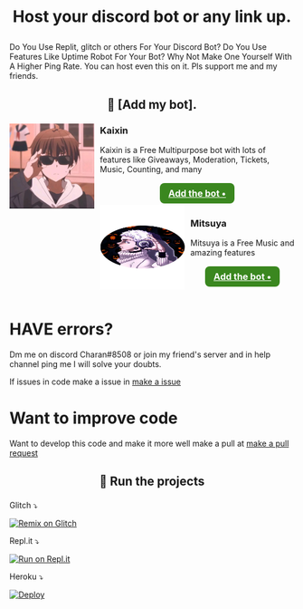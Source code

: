 # <p align="center">Host your discord bot or any link up.</p>
Do You Use Replit, glitch or others For Your Discord Bot? Do You Use Features Like Uptime Robot For Your Bot? Why Not Make One Yourself With A Higher Ping Rate. You can host even this on it. Pls support me and my friends. 

## <p align="center">:robot: [Add my bot].</p>
<img width="150" height="150" align="left" style="float: left; margin: 0 10px 0 0;" alt="Green bot" src="https://github.com/Mitsuya-Bot/hosting-bot/blob/main/img/Kaixin.jpg">
    <h3>Kaixin</h3>
    <p>Kaixin is a Free Multipurpose bot with lots of features like Giveaways, Moderation, Tickets, Music, Counting, and many
<br>
<div class="flex" style="display: flex;justify-content: center;flex-wrap: wrap;">
            <a target="_blank" onclick="trackCampaignWebClick('', 'description');" style="  margin: 2px 5px;
                padding: 8px 15px;
                background-color: #3A871F;
                color: white;
                border-radius: 8px;
                font-size: 16px;
                font-weight: bold;" rel="nofollow" class="blue-btn" href="https://discord.com/oauth2/authorize?client_id=904032472755499099&permissions=327558298918&scope=bot"> Add the bot •</a>
        </div>
 <img width="150" height="150" align="left" style="float: left; margin: 0 10px 0 0;" alt="Green bot" src="https://github.com/Mitsuya-Bot/hosting-bot/blob/main/img/hallowen.png">
    <h3>Mitsuya</h3>
    <p>Mitsuya is a Free Music and amazing features
<br>
<div class="flex" style="display: flex;justify-content: center;flex-wrap: wrap;">
            <a target="_blank" onclick="trackCampaignWebClick('', 'description');" style="  margin: 2px 5px;
                padding: 8px 15px;
                background-color: #3A871F;
                color: white;
                border-radius: 8px;
                font-size: 16px;
                font-weight: bold;" rel="nofollow" class="blue-btn" href="https://discord.com/oauth2/authorize?client_id=854995760105652254&permissions=3209216&scope=bot"> Add the bot •</a>
        </div>
    </center>
 <br>
 
# HAVE errors? 

Dm me on discord Charan#8508 or join my friend's server and in help channel ping me I will solve your doubts.

If issues in code make a issue in [make a issue](https://github.com/Mitsuya-Bot/hosting-bot/issues)

# Want to improve code

Want to develop this code and make it more well make a pull at [make a pull request](https://github.com/Mitsuya-Bot/hosting-bot/pulls)

## <p align="center">💨 Run the projects</p>
Glitch ⤵

[![Remix on Glitch](https://cdn.glitch.com/2703baf2-b643-4da7-ab91-7ee2a2d00b5b%2Fremix-button.svg)](https://glitch.com/edit/#!/import/github.com/Mitsuya-Bot/hosting-bot)

Repl.it ⤵

[![Run on Repl.it](https://repl.it/badge/github/compteccharan/discord-hosting-bot)](https://github.com/Mitsuya-Bot/hosting-bot)

Heroku ⤵

[![Deploy](https://www.herokucdn.com/deploy/button.svg)](https://heroku.com/deploy?template=https://github.com/Mitsuya-Bot/hosting-bot)
